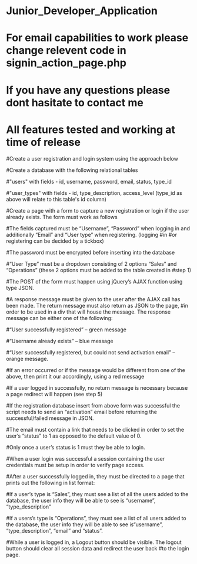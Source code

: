 # Junior_Developer_Application

# For email capabilities to work please change relevent code in signin_action_page.php 

# If you have any questions please dont hasitate to contact me 

# All features tested and working at time of release 

#Create a user registration and login system using the approach below

#Create a database with the following relational tables

#"users" with fields - id, username, password, email, status, type_id

#"user_types" with fields - id, type_description, access_level (type_id as above will relate to this table's id column)

#Create a page with a form to capture a new registration or login if the user already exists. The form must work as follows

#The fields captured must be “Username”, “Password” when logging in and additionally “Email” and “User type” when registering. (logging #in #or registering can be decided by a tickbox)

#The password must be encrypted before inserting into the database

#“User Type” must be a dropdown consisting of 2 options “Sales” and “Operations” (these 2 options must be added to the table created in 
#step 1)

#The POST of the form must happen using jQuery’s AJAX function using type JSON.

#A response message must be given to the user after the AJAX call has been made. The return message must also return as JSON to the 
page, #in order to be used in a div that will house the message. The response message can be either one of the following:

#“User successfully registered” – green message

#“Username already exists” – blue message

#“User successfully registered, but could not send activation email” – orange message.

#If an error occurred or if the message would be different from one of the above, then print it our accordingly, using a red message

#If a user logged in successfully, no return message is necessary because a page redirect will happen (see step 5)

#If the registration database insert from above form was successful the script needs to send an “activation” email before returning the 
successful/failed message in JSON.

#The email must contain a link that needs to be clicked in order to set the user’s “status” to 1 as opposed to the default value of 0.

#Only once a user’s status is 1 must they be able to login.

#When a user login was successful a session containing the user credentials must be setup in order to verify page access.

#After a user successfully logged in, they must be directed to a page that prints out the following in list format:

#If a user’s type is “Sales”, they must see a list of all the users added to the database, the user info they will be able to see is 
“username”, “type_description”

#If a users’s type is “Operations”, they must see a list of all users added to the database, the user info they will be able to see is“username”, “type_description”, “email” and “status”.

#While a user is logged in, a Logout button should be visible. The logout button should clear all session data and redirect the user back #to the login page.
